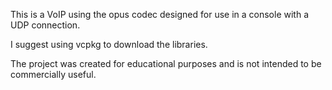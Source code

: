 This is a VoIP using the opus codec designed for use in a console with a UDP connection. 

I suggest using vcpkg to download the libraries.

The project was created for educational purposes and is not intended to be commercially useful.
